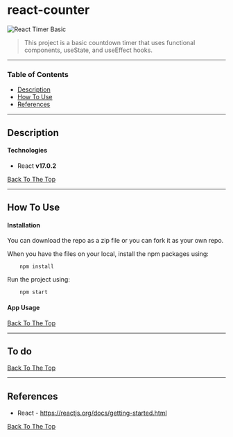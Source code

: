 # react-counter

![React Timer Basic](link-to-img)

> This project is a basic countdown timer that uses functional components, useState, and useEffect hooks.

---

### Table of Contents


- [Description](#description)
- [How To Use](#how-to-use)
- [References](#references)

---

## Description


#### Technologies

- React **v17.0.2**


[Back To The Top](#react-counter)

---

## How To Use

#### Installation
You can download the repo as a zip file or you can fork it as your own repo.

When you have the files on your local, install the npm packages using:
```
    npm install
```

Run the project using:
```
    npm start
```

#### App Usage


[Back To The Top](#react-counter)

---

## To do


[Back To The Top](#react-counter)

---

## References

- React - https://reactjs.org/docs/getting-started.html


[Back To The Top](#react-counter)